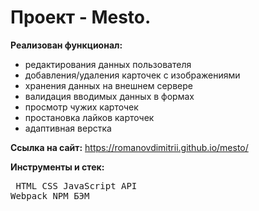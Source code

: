  # Проект - Mesto. 
 **Реализован функционал:**
 - редактирования данных пользователя
 - добавления/удаления карточек с изображениями
 - хранения данных на внешнем сервере
 - валидация вводимых данных в формах
 - просмотр чужих карточек 
 - простановка лайков карточек
 - адаптивная верстка

**Ссылка на сайт:** https://romanovdimitrii.github.io/mesto/

**Инструменты и стек:** <pre> HTML CSS JavaScript API Webpack  NPM БЭМ</pre>
